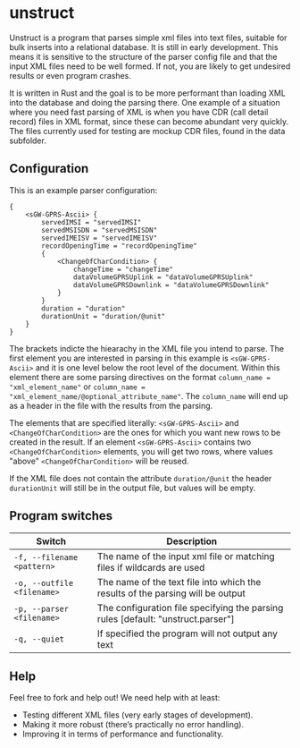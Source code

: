 # unstruct
Unstruct is a program that parses simple xml files into text files, suitable for bulk inserts into a 
relational database. It is still in early development. This means it is sensitive to the structure of 
the parser config file and that the input XML files need to be well formed. If not, you are likely 
to get undesired results or even program crashes.

It is written in Rust and the goal is to be more performant than loading XML into the database and 
doing the parsing there. One example of a situation where you need fast parsing of XML is when you 
have CDR (call detail record) files in XML format, since these can become abundant very quickly. 
The files currently used for testing are mockup CDR files, found in the data subfolder.

## Configuration
This is an example parser configuration:
```
{
    <sGW-GPRS-Ascii> {
        servedIMSI = "servedIMSI"
        servedMSISDN = "servedMSISDN"
        servedIMEISV = "servedIMEISV"
        recordOpeningTime = "recordOpeningTime"
        {
            <ChangeOfCharCondition> {
                changeTime = "changeTime"
                dataVolumeGPRSUplink = "dataVolumeGPRSUplink"
                dataVolumeGPRSDownlink = "dataVolumeGPRSDownlink"
            }
        }
        duration = "duration"
        durationUnit = "duration/@unit"
    }
}
```
The brackets indicte the hiearachy in the XML file you intend to parse. The first element you are interested 
in parsing in this example  is `<sGW-GPRS-Ascii>` and it is one level below the root level of the document. 
Within this element there are some parsing directives  on the format `column_name = "xml_element_name"` or
`column_name = "xml_element_name/@optional_attribute_name"`. The `column_name` will end up as a header in 
the file with the results from the parsing. 

The elements that are specified literally: `<sGW-GPRS-Ascii>` and `<ChangeOfCharCondition>` are the ones for 
which you want new rows to be created in the result. If an element `<sGW-GPRS-Ascii>` contains two 
`<ChangeOfCharCondition>` elements, you will get two rows, where values "above" `<ChangeOfCharCondition>`
will be reused. 

If the XML file does not contain the attribute `duration/@unit` the header `durationUnit` will still be in 
the output file, but values will be empty.

## Program switches

| Switch | Description |
|--------|-------------|
| `-f, --filename <pattern>` | The name of the input xml file or matching files if wildcards are used |
| `-o, --outfile <filename>` | The name of the text file into which the results of the parsing will be output |
| `-p, --parser <filename>` | The configuration file specifying the parsing rules [default: "unstruct.parser"] |
| `-q, --quiet` | If specified the program will not output any text |

## Help
Feel free to fork and help out! We need help with at least:

* Testing different XML files (very early stages of development).
* Making it more robust (there’s practically no error handling).
* Improving it in terms of performance and functionality.
